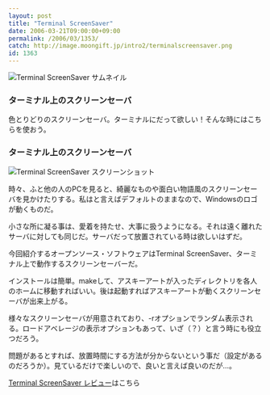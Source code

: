 ```yaml
---
layout: post
title: "Terminal ScreenSaver"
date: 2006-03-21T09:00:00+09:00
permalink: /2006/03/1353/
catch: http://image.moongift.jp/intro2/terminalscreensaver.png
id: 1363
---
```

 ![Terminal ScreenSaver サムネイル](http://image.moongift.jp/intro2/terminalscreensaver.t.png "Terminal ScreenSaver サムネイル")
  

### ターミナル上のスクリーンセーバ
  
色とりどりのスクリーンセーバ。ターミナルにだって欲しい！そんな時にはこちらを使おう。  
<!--more-->  

### ターミナル上のスクリーンセーバ
  

![Terminal ScreenSaver スクリーンショット](http://image.moongift.jp/intro2/terminalscreensaver.png "Terminal ScreenSaver スクリーンショット")

  

時々、ふと他の人のPCを見ると、綺麗なものや面白い物語風のスクリーンセーバを見かけたりする。私はと言えばデフォルトのままなので、Windowsのロゴが動くものだ。

  

小さな所に凝る事は、愛着を持たせ、大事に扱うようになる。それは遠く離れたサーバに対しても同じだ。サーバだって放置されている時は欲しいはずだ。

  

今回紹介するオープンソース・ソフトウェアはTerminal ScreenSaver、ターミナル上で動作するスクリーンセーバーだ。

  

インストールは簡単。makeして、アスキーアートが入ったディレクトリを各人のホームに移動すればいい。後は起動すればアスキーアートが動くスクリーンセーバが出来上がる。

  

様々なスクリーンセーバが用意されており、-rオプションでランダム表示される。ロードアベレージの表示オプションもあって、いざ（？）と言う時にも役立つだろう。

  

問題があるとすれば、放置時間にする方法が分からないという事だ（設定があるのだろうか）。見ているだけで楽しいので、良いと言えば良いのだが…。

  

[Terminal ScreenSaver レビュー](http://oss.moongift.jp/review/i-1360.html)はこちら

